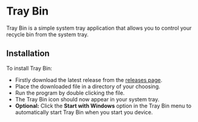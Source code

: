 # Tray Bin

Tray Bin is a simple system tray application that allows you to control your recycle bin from the system tray.

## Installation

To install Tray Bin:
- Firstly download the latest release from the [releases page](https://github.com/juuce79/tray_bin/releases).
- Place the downloaded file in a directory of your choosing.
- Run the program by double clicking the file.
- The Tray Bin icon should now appear in your system tray.
- **Optional:** Click the **Start with Windows** option in the Tray Bin menu to automatically start Tray Bin when you start you device.
